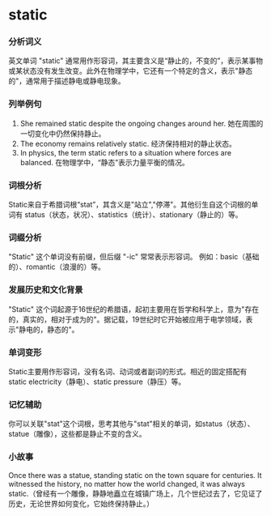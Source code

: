 # static

### 分析词义

  

英文单词 "static" 通常用作形容词，其主要含义是“静止的，不变的”，表示某事物或某状态没有发生改变。此外在物理学中，它还有一个特定的含义，表示"静态的"，通常用于描述静电或静电现象。

  

### 列举例句

  

1.  She remained static despite the ongoing changes around her. 她在周围的一切变化中仍然保持静止。
2.  The economy remains relatively static. 经济保持相对的静止状态。
3.  In physics, the term static refers to a situation where forces are balanced. 在物理学中，“静态”表示力量平衡的情况。

  

### 词根分析

  

Static来自于希腊词根“stat”，其含义是"站立","停滞"。其他衍生自这个词根的单词有 status（状态，状况）、statistics（统计）、stationary（静止的）等。

  

### 词缀分析

  

"Static" 这个单词没有前缀，但后缀 "-ic" 常常表示形容词。 例如：basic（基础的）、romantic（浪漫的）等。

  

### 发展历史和文化背景

  

"Static" 这个词起源于16世纪的希腊语，起初主要用在哲学和科学上，意为"存在的，真实的，相对于成为的"。据记载，19世纪时它开始被应用于电学领域，表示"静电的，静态的"。

  

### 单词变形

  

Static主要用作形容词，没有名词、动词或者副词的形式。相近的固定搭配有 static electricity（静电）、static pressure（静压）等。

  

### 记忆辅助

  

你可以关联"stat"这个词根，思考其他与"stat"相关的单词，如status（状态）、statue（雕像），这些都是静止不变的含义。

  

### 小故事

  

Once there was a statue, standing static on the town square for centuries. It witnessed the history, no matter how the world changed, it was always static.（曾经有一个雕像，静静地矗立在城镇广场上，几个世纪过去了，它见证了历史，无论世界如何变化，它始终保持静止。）

